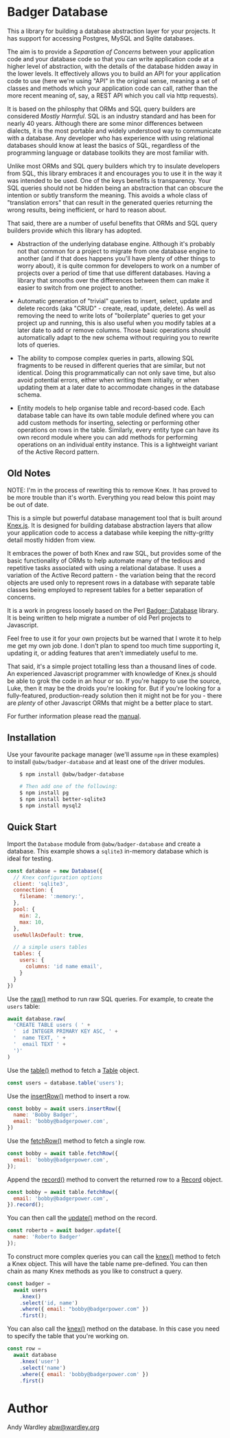 # Badger Database

This a library for building a database abstraction layer for your
projects.  It has support for accessing Postgres, MySQL and Sqlite
databases.

The aim is to provide a *Separation of Concerns* between your application
code and your database code so that you can write application code at a
higher level of abstraction, with the details of the database hidden away
in the lower levels.  It effectively allows you to build an API for your
application code to use (here we're using "API" in the original sense,
meaning a set of classes and methods which your application code can call,
rather than the more recent meaning of, say, a REST API which you call via
http requests).

It is based on the philosphy that ORMs and SQL query builders are considered
*Mostly Harmful*.  SQL is an industry standard and has been for nearly 40
years.  Although there are some minor differences between dialects, it is
the most portable and widely understood way to communicate with a database.
Any developer who has experience with using relational databases should know
at least the basics of SQL, regardless of the programming language or database
toolkits they are most familiar with.

Unlike most ORMs and SQL query builders which try to insulate developers from
SQL, this library embraces it and encourages you to use it in the way it was
intended to be used.  One of the keys benefits is transparency.  Your SQL
queries should not be hidden being an abstraction that can obscure the
intention or subtly transform the meaning.  This avoids a whole class of
"translation errors" that can result in the generated queries returning
the wrong results, being inefficient, or hard to reason about.

That said, there are a number of useful benefits that ORMs and SQL query
builders provide which this library has adopted.

* Abstraction of the underlying database engine.  Although it's probably not
that common for a project to migrate from one database engine to another
(and if that does happens you'll have plenty of other things to worry about),
it is quite common for developers to work on a number of projects over a
period of time that use different databases.  Having a library that
smooths over the differences between them can make it easier to switch from
one project to another.

* Automatic generation of "trivial" queries to insert, select, update and delete
records (aka "CRUD" - create, read, update, delete).  As well as removing the need to write lots of "boilerplate" queries to get your project up and running,
this is also useful when you modify tables at a later date to add or remove
columns.  Those basic operations should automatically adapt to the new
schema without requiring you to rewrite lots of queries.

* The ability to compose complex queries in parts, allowing SQL fragments
to be reused in different queries that are similar, but not identical.
Doing this programmatically can not only save time, but also avoid potential
errors, either when writing them initially, or when updating them at a later
date to accommodate changes in the database schema.

* Entity models to help organise table and record-based code.  Each database
table can have its own table module defined where you can add custom methods
for inserting, selecting or performing other operations on rows in the table.
Similarly, every entity type can have its own record module where you can
add methods for performing operations on an individual entity instance.  This
is a lightweight variant of the Active Record pattern.

## Old Notes

NOTE: I'm in the process of rewriting this to remove Knex.  It has
proved to be more trouble than it's worth.  Everything you read below
this point may be out of date.

This is a simple but powerful database management tool that
is built around [Knex.js](https://knexjs.org/).  It is
designed for building database abstraction layers that allow
your application code to access a database while keeping the
nitty-gritty detail mostly hidden from view.

It embraces the power of both Knex and raw SQL, but provides
some of the basic functionality of ORMs to help automate many
of the tedious and repetitive tasks associated with using a
relational database.  It uses a variation of the Active Record
pattern - the variation being that the record objects are used
only to represent rows in a database with separate table classes
being employed to represent tables for a better separation of
concerns.

It is a work in progress loosely based on the Perl
[Badger::Database](https://github.com/abw/Badger-Database) library.
It is being written to help migrate a number of old Perl projects
to Javascript.

Feel free to use it for your own projects but be warned that
I wrote it to help me get my own job done.  I don't plan to spend
too much time supporting it, updating it, or adding features that
aren't immediately useful to me.

That said, it's a simple project totalling less than a thousand lines
of code.  An experienced Javascript programmer with knowledge of
Knex.js should be able to grok the code in an hour or so.  If you're
happy to use the source, Luke, then it may be the droids you're looking
for.  But if you're looking for a fully-featured, production-ready
solution then it might not be for you - there are *plenty* of other
Javascript ORMs that might be a better place to start.

For further information please read the [manual](https://abw.github.io/badger-database-js/docs/manual/index.html).

## Installation

Use your favourite package manager (we'll assume `npm` in these examples)
to install `@abw/badger-database` and at least one of the driver modules.

```sh
    $ npm install @abw/badger-database

    # Then add one of the following:
    $ npm install pg
    $ npm install better-sqlite3
    $ npm install mysql2
```

## Quick Start

Import the `Database` module from `@abw/badger-database`
and create a database.  This example shows a `sqlite3`
in-memory database which is ideal for testing.

```js
const database = new Database({
  // Knex configuration options
  client: 'sqlite3',
  connection: {
    filename: ':memory:',
  },
  pool: {
    min: 2,
    max: 10,
  },
  useNullAsDefault: true,

  // a simple users tables
  tables: {
    users: {
      columns: 'id name email',
    }
  }
})
```

Use the [raw()](https://abw.github.io/badger-database-js/docs/manual/database.html#raw-sql-) method to
run raw SQL queries.  For example, to create the `users` table:

```js
await database.raw(
  'CREATE TABLE users ( ' +
  '  id INTEGER PRIMARY KEY ASC, ' +
  '  name TEXT, ' +
  '  email TEXT ' +
  ')'
)
```

Use the
[table()](https://abw.github.io/badger-database-js/docs/manual/database.html#table-name-) method to fetch a
[Table](https://abw.github.io/badger-database-js/docs/manual/table.html)
object.

```js
const users = database.table('users');
```

Use the
[insertRow()](https://abw.github.io/badger-database-js/docs/manual/table.html#insertrow-data-)
method to insert a row.

```js
const bobby = await users.insertRow({
  name: 'Bobby Badger',
  email: 'bobby@badgerpower.com',
})
```

Use the
[fetchRow()](https://abw.github.io/badger-database-js/docs/manual/table.html#fetchrow-where-)
method to fetch a single row.

```js
const bobby = await table.fetchRow({
  email: 'bobby@badgerpower.com',
});
```

Append the
[record()](https://abw.github.io/badger-database-js/docs/manual/table.html#record-query-)
method to convert the returned row to a
[Record](https://abw.github.io/badger-database-js/docs/manual/record.html) object.

```js
const bobby = await table.fetchRow({
  email: 'bobby@badgerpower.com',
}).record();
```

You can then call the [update()](https://abw.github.io/badger-database-js/docs/manual/record.html#update-set-) method on the record.

```js
const roberto = await badger.update({
  name: 'Roberto Badger'
});
```

To construct more complex queries you can call the
[knex()](https://abw.github.io/badger-database-js/docs/manual/table.html#knex--) method to fetch a Knex
object.  This will have the table name pre-defined. You can then chain
as many Knex methods as you like to construct a query.

```js
const badger =
  await users
    .knex()
    .select('id, name')
    .where({ email: "bobby@badgerpower.com" })
    .first();
```

You can also call the [knex()](https://abw.github.io/badger-database-js/docs/manual/database.html#knex--) method on the
database.  In this case you need to specify the table that you're working
on.

```js
const row =
  await database
    .knex('user')
    .select('name')
    .where({ email: 'bobby@badgerpower.com' })
    .first()
```

# Author

Andy Wardley <abw@wardley.org>

